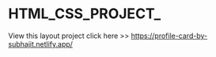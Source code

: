 # HTML_CSS_PROJECT_
View this layout project click here >> https://profile-card-by-subhajit.netlify.app/
